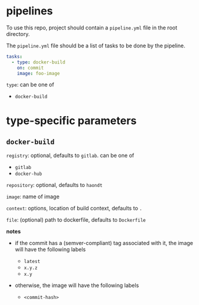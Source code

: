 # pipelines

To use this repo, project should contain a `pipeline.yml` file in the root directory.

The `pipeline.yml` file should be a list of tasks to be done by the pipeline. 

```yml
tasks:
  - type: docker-build
    on: commit
    image: foo-image

```

`type`: can be one of
- `docker-build`

# type-specific parameters

## `docker-build`

`registry`: optional, defaults to `gitlab`. can be one of
- `gitlab`
- `docker-hub`

`repository`: optional, defaults to `haondt`

`image`: name of image

`context`: options, location of build context, defaults to `.`

`file`: (optional) path to dockerfile, defaults to `Dockerfile`

**notes**
- if the commit has a (semver-compliant) tag associated with it, the image will have the following labels
  - `latest`
  - `x.y.z`
  - `x.y`

- otherwise, the image will have the following labels
  - `<commit-hash>`
